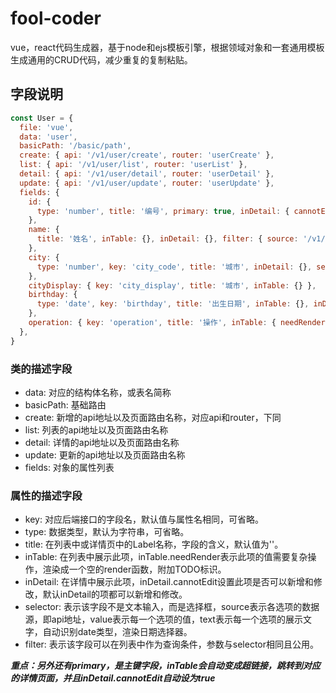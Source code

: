 # fool-coder
vue，react代码生成器，基于node和ejs模板引擎，根据领域对象和一套通用模板生成通用的CRUD代码，减少重复的复制粘贴。

## 字段说明
```js
const User = {
  file: 'vue',
  data: 'user',
  basicPath: '/basic/path',
  create: { api: '/v1/user/create', router: 'userCreate' },
  list: { api: '/v1/user/list', router: 'userList' },
  detail: { api: '/v1/user/detail', router: 'userDetail' },
  update: { api: '/v1/user/update', router: 'userUpdate' },
  fields: {
    id: {
      type: 'number', title: '编号', primary: true, inDetail: { cannotEdit: true },
    },
    name: {
      title: '姓名', inTable: {}, inDetail: {}, filter: { source: '/v1/user/suggest', value: 'id', text: 'name' },
    },
    city: {
      type: 'number', key: 'city_code', title: '城市', inDetail: {}, selector: { value: 'city_code', text: 'city_name', source: '/v1/city/suggest' }, filter: {},
    },
    cityDisplay: { key: 'city_display', title: '城市', inTable: {} },
    birthday: {
      type: 'date', key: 'birthday', title: '出生日期', inTable: {}, inDetail: {}, selector: {},
    },
    operation: { key: 'operation', title: '操作', inTable: { needRender: true } },
  },
}
```
### 类的描述字段
* data: 对应的结构体名称，或表名简称
* basicPath: 基础路由
* create: 新增的api地址以及页面路由名称，对应api和router，下同
* list: 列表的api地址以及页面路由名称
* detail: 详情的api地址以及页面路由名称
* update: 更新的api地址以及页面路由名称
* fields: 对象的属性列表

### 属性的描述字段

* key: 对应后端接口的字段名，默认值与属性名相同，可省略。
* type: 数据类型，默认为字符串，可省略。
* title: 在列表中或详情页中的Label名称，字段的含义，默认值为''。
* inTable: 在列表中展示此项，inTable.needRender表示此项的值需要复杂操作，渲染成一个空的render函数，附加TODO标识。
* inDetail: 在详情中展示此项，inDetail.cannotEdit设置此项是否可以新增和修改，默认inDetail的项都可以新增和修改。
* selector: 表示该字段不是文本输入，而是选择框，source表示各选项的数据源，即api地址，value表示每一个选项的值，text表示每一个选项的展示文字，自动识别date类型，渲染日期选择器。
* filter: 表示该字段可以在列表中作为查询条件，参数与selector相同且公用。

***重点：另外还有primary，是主键字段，inTable会自动变成超链接，跳转到对应的详情页面，并且inDetail.cannotEdit自动设为true***
